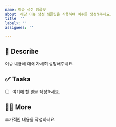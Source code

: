 ```yaml
---
name: 이슈 생성 템플릿
about: 해당 이슈 생성 템플릿을 사용하여 이슈를 생성해주세요.
title: ''
labels: ''
assignees: ''

---
```


## 📄 Describe
이슈 내용에 대해 자세히 설명해주세요.

## ✅ Tasks
- [ ] 여기에 할 일을 작성하세요.

## 🙋🏻 More
추가적인 내용을 작성하세요.
